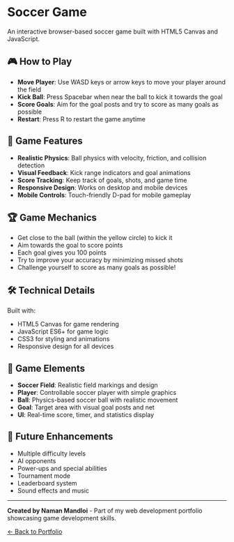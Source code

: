 # Soccer Game

An interactive browser-based soccer game built with HTML5 Canvas and JavaScript.

## 🎮 How to Play

- **Move Player**: Use WASD keys or arrow keys to move your player around the field
- **Kick Ball**: Press Spacebar when near the ball to kick it towards the goal
- **Score Goals**: Aim for the goal posts and try to score as many goals as possible
- **Restart**: Press R to restart the game anytime

## 🎯 Game Features

- **Realistic Physics**: Ball physics with velocity, friction, and collision detection
- **Visual Feedback**: Kick range indicators and goal animations
- **Score Tracking**: Keep track of goals, shots, and game time
- **Responsive Design**: Works on desktop and mobile devices
- **Mobile Controls**: Touch-friendly D-pad for mobile gameplay

## 🏆 Game Mechanics

- Get close to the ball (within the yellow circle) to kick it
- Aim towards the goal to score points
- Each goal gives you 100 points
- Try to improve your accuracy by minimizing missed shots
- Challenge yourself to score as many goals as possible!

## 🛠️ Technical Details

Built with:
- HTML5 Canvas for game rendering
- JavaScript ES6+ for game logic
- CSS3 for styling and animations
- Responsive design for all devices

## 🎨 Game Elements

- **Soccer Field**: Realistic field markings and design
- **Player**: Controllable soccer player with simple graphics
- **Ball**: Physics-based soccer ball with realistic movement
- **Goal**: Target area with visual goal posts and net
- **UI**: Real-time score, timer, and statistics display

## 🎯 Future Enhancements

- Multiple difficulty levels
- AI opponents
- Power-ups and special abilities
- Tournament mode
- Leaderboard system
- Sound effects and music

---

**Created by Naman Mandloi** - Part of my web development portfolio showcasing game development skills.

[← Back to Portfolio](../index.html)